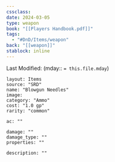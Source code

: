 ```yaml
---
cssclass: 
date: 2024-03-05
type: weapon
book: "[[Players Handbook.pdf]]"
tags:
  - "#DnD/Items/weapon"
back: "[[weapon]]"
stablock: inline
---
```

Last Modified: (mday:: `= this.file.mday`)


```statblock
layout: Items
source: "SRD"
name: "Blowgun Needles"
image: 
category: "Ammo"
cost: "1.0 gp"
rarity: "common"

ac: ""

damage: ""
damage_type: ""
properties: ""

description: ""
```